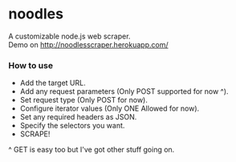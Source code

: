 # noodles
A customizable node.js web scraper.  
Demo on http://noodlesscraper.herokuapp.com/

### How to use

 - Add the target URL.
 - Add any request parameters (Only POST supported for now ^).
 - Set request type (Only POST for now).
 - Configure iterator values (Only ONE Allowed for now).
 - Set any required headers as JSON.
 - Specify the selectors you want.
 - SCRAPE!  


^ GET is easy too but I've got other stuff going on.
